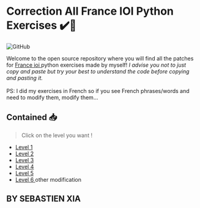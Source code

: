 # Correction All France IOI Python Exercises ✔️🐍

![GitHub](https://img.shields.io/github/license/SebastienXia/France.ioi-correction-python) 

Welcome to the open source repository where you will find all the patches for <a href = "https://www.france-ioi.org/"> France ioi </a> python exercises made by myself! <i> I advise you not to just copy and paste but try your best to understand the code before copying and pasting it. </i> </br> </br>
PS: I did my exercises in French so if you see French phrases/words and need to modify them, modify them...
## Contained 📥

> Click on the level you want !

- <a href = "https://github.com/SebastienXia/France.ioi-correction-python/blob/main/Levels/Level%201.md"> Level 1 </a> </br>
- <a href = "https://github.com/SebastienXia/France.ioi-correction-python/blob/main/Levels/Level%202.md"> Level 2 </a> </br>
- <a href = "https://github.com/SebastienXia/France.ioi-correction-python/blob/main/Levels/Level%203.md"> Level 3 </a> </br>
- <a href = "https://github.com/SebastienXia/France.ioi-correction-python/blob/main/Levels/Level%204.md"> Level 4 </a> </br>
- <a href = "https://github.com/SebastienXia/France.ioi-correction-python/blob/main/Levels/Level%205.md"> Level 5 </a> </br>
- <a href = "https://github.com/SebastienXia/France.ioi-correction-python/blob/main/Levels/Level%206.md"> Level 6 </a>
other modification
## BY SEBASTIEN XIA
